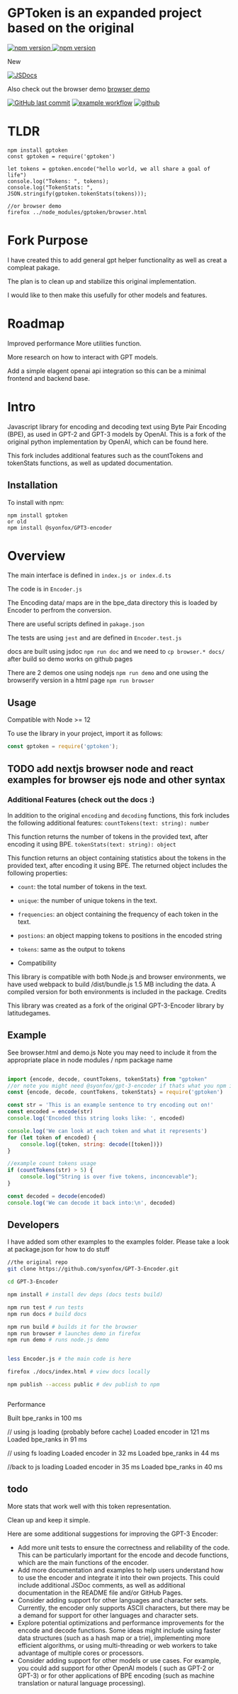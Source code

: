 # GPToken is an expanded project based on the original 
<a href="https://www.npmjs.com/package/gpt-3-encoder">
  <img src="https://img.shields.io/npm/v/gpt-3-encoder.svg" alt="npm version">
</a>

<a href="https://www.npmjs.com/package/gptoken">
  <img src="https://img.shields.io/npm/v/gptoken.svg" alt="npm version">
</a>

New

[![JSDocs](https://img.shields.io/badge/JS%20Docs-Read%20them%20maybe-brightgreen)](https://syonfox.github.io/GPT-3-Encoder/)

Also check out the browser demo [browser demo](https://syonfox.github.io/GPT-3-Encoder/browser.html)

[![GitHub last commit](https://img.shields.io/github/last-commit/latitudegames/GPT-3-Encoder)](https://github.com/syonfox/GPT-3-Encoder/commits)
[![example workflow](https://github.com/latitudegames/GPT-3-Encoder/actions/workflows/node.js.yml/badge.svg)](https://github.com/syonfox/GPT-3-Encoder/actions)
[![github](https://img.shields.io/badge/GitHub-100000?style=for-the-badge&logo=github&logoColor=white)](https://github.com/syonfox/GPT-3-Encoder/tree/GPToken)


# TLDR
```
npm install gptoken
const gptoken = require('gptoken')

let tokens = gptoken.encode("hello world, we all share a goal of life")
console.log("Tokens: ", tokens);
console.log("TokenStats: ", JSON.stringify(gptoken.tokenStats(tokens)));

//or browser demo
firefox ../node_modules/gptoken/browser.html
```

# Fork Purpose 
 I have created this to add general gpt helper functionality as well as creat a compleat pakage.

 The plan is to clean up and stabilize this original implementation. 

 I would like to then make this usefully for other models and features.

# Roadmap 
  Improved performance
  More utilities function.

  More research on how to interact with GPT models.

  Add a simple elagent openai api integration so this can be a minimal frontend and backend base.

# Intro

Javascript library for encoding and decoding text using Byte Pair Encoding (BPE), as used in GPT-2 and GPT-3 models by
OpenAI. This is a fork of the original python implementation by OpenAI, which can be found here.

This fork includes additional features such as the countTokens and tokenStats functions, as well as updated
documentation.

## Installation

To install with npm:

```
npm install gptoken
or old
npm install @syonfox/GPT3-encoder

```

# Overview 

The main interface is defined in `index.js or index.d.ts`

The code is in `Encoder.js`

The Encoding data/ maps are in the bpe_data directory this is loaded by Encoder to perfrom the conversion.

There are useful scripts defined in `pakage.json`

The tests are using `jest` and are defined in `Encoder.test.js`

docs are built using jsdoc `npm run doc` and we need to `cp browser.* docs/` after build so demo works on github pages 

There are 2 demos one using nodejs `npm run demo` 
and one using the browserify version in a html page `npm run browser`


## Usage


Compatible with Node >= 12

To use the library in your project, import it as follows:

```js
const gptoken = require('gptoken');
```

## TODO add nextjs browser node and react examples for browser ejs node and other syntax

### Additional Features (check out the docs :)

In addition to the original `encoding` and `decoding` functions, this fork includes the following additional features:
`countTokens(text: string): number`

This function returns the number of tokens in the provided text, after encoding it using BPE.
`tokenStats(text: string): object`

This function returns an object containing statistics about the tokens in the provided text, after encoding it using
BPE. The returned object includes the following properties:

- `count`: the total number of tokens in the text.
- `unique`: the number of unique tokens in the text.
- `frequencies`: an object containing the frequency of each token in the text.
- `postions`: an object mapping tokens to positions in the encoded string
- `tokens`: same as the output to tokens

- Compatibility

This library is compatible with both Node.js and browser environments, we have used webpack to build /dist/bundle.js 1.5 MB including the data. A compiled version for both environments is included in the package.
Credits

This library was created as a fork of the original GPT-3-Encoder library by latitudegames.

## Example

See browser.html and demo.js
Note you may need to include it from the appropriate place in node modules / npm package name

```js

import {encode, decode, countTokens, tokenStats} from "gptoken"
//or note you might need @syonfox/gpt-3-encoder if thats what you npm install
const {encode, decode, countTokens, tokenStats} = require('gptoken')

const str = 'This is an example sentence to try encoding out on!'
const encoded = encode(str)
console.log('Encoded this string looks like: ', encoded)

console.log('We can look at each token and what it represents')
for (let token of encoded) {
    console.log({token, string: decode([token])})
}

//example count tokens usage
if (countTokens(str) > 5) {
    console.log("String is over five tokens, inconcevable");
}

const decoded = decode(encoded)
console.log('We can decode it back into:\n', decoded)

```

## Developers

I have added som other examples to the examples folder.
Please take a look at package.json for how to do stuff

```sh
//the original repo
git clone https://github.com/syonfox/GPT-3-Encoder.git

cd GPT-3-Encoder

npm install # install dev deps (docs tests build)

npm run test # run tests
npm run docs # build docs

npm run build # builds it for the browser
npm run browser # launches demo in firefox
npm run demo # runs node.js demo


less Encoder.js # the main code is here

firefox ./docs/index.html # view docs locally

npm publish --access public # dev publish to npm



```

Performance 

Built bpe_ranks  in  100 ms

// using js loading (probably before cache)
Loaded encoder  in  121 ms
Loaded bpe_ranks  in  91 ms

// using fs loading
Loaded encoder  in  32 ms
Loaded bpe_ranks  in  44 ms

//back to js loading
Loaded encoder  in  35 ms
Loaded bpe_ranks  in  40 ms


## todo

More stats that work well with this token representation.

Clean up and keep it simple.

Here are some additional suggestions for improving the GPT-3 Encoder:

- Add more unit tests to ensure the correctness and reliability of the code. This can be particularly important for the
  encode and decode functions, which are the main functions of the encoder.
- Add more documentation and examples to help users understand how to use the encoder and integrate it into their own
  projects. This could include additional JSDoc comments, as well as additional documentation in the README file and/or
  GitHub Pages.
- Consider adding support for other languages and character sets. Currently, the encoder only supports ASCII characters,
  but there may be a demand for support for other languages and character sets.
- Explore potential optimizations and performance improvements for the encode and decode functions. Some ideas might
  include using faster data structures (such as a hash map or a trie), implementing more efficient algorithms, or using
  multi-threading or web workers to take advantage of multiple cores or processors.
- Consider adding support for other models or use cases. For example, you could add support for other OpenAI models (
  such as GPT-2 or GPT-3) or for other applications of BPE encoding (such as machine translation or natural language
  processing).

